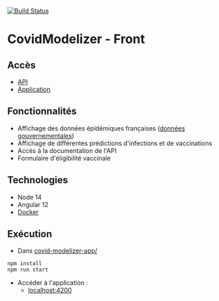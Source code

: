 [![Build Status](https://travis-ci.com/CovidModelizer/Front.svg?branch=main)](https://travis-ci.com/CovidModelizer/Front)

# CovidModelizer - Front

## Accès

* [API](https://api.covid-modelizer.fr/swagger-ui/index.html?configUrl=/api-docs/swagger-config)
* [Application](https://covid-modelizer.fr)

## Fonctionnalités

* Affichage des données épidémiques
  françaises ([données gouvernementales](https://www.data.gouv.fr/fr/datasets/r/d2671c6c-c0eb-4e12-b69a-8e8f87fc224c))
* Affichage de différentes prédictions d'infections et de vaccinations
* Accès à la documentation de l'API
* Formulaire d'éligibilité vaccinale

## Technologies

* Node 14
* Angular 12
* [Docker](https://hub.docker.com/r/covidmodelizer/front)

## Exécution

* Dans [covid-modelizer-app/](https://github.com/CovidModelizer/Front/tree/main/covid-modelizer-app)

```
npm install
npm run start
```

* Accéder à l'application :
    * [localhost:4200](http://localhost:4200)
